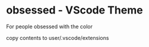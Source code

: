 # obsessed - VScode Theme 
For people obsessed with the color 


copy contents to user/.vscode/extensions
